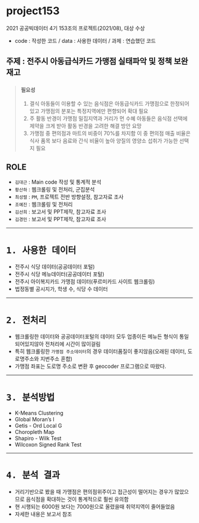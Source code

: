 # project153
2021 공공빅데이터 4기 153조의 프로젝트(2021/08), 대상 수상
* code : 작성한 코드 / data : 사용한 데이터 / 과제 : 연습했던 코드 

## 주제 : 전주시 아동급식카드 가맹점 실태파악 및 정책 보완 재고
> ### `필요성` 
> 1. 결식 아동들이 이용할 수 있는 음식점은 아동급식카드 가맹점으로 한정되어 있고 가맹점의 분포는 특정지역에만 편향되어 확대 필요
> 2. 주 활동 반경이 가맹점 밀집지역과 거리가 먼 수혜 아동들은 음식점 선택에 제약을 크게 받아 활동 반경을 고려한 해결 방안 요망
> 3. 가맹점 중 편의점과 마트의 비중이 70%를 차지함 이 중 편의점 매출 비율은 식사 품목 보다 음료와 간식 비율이 높아 양질의 영양소 섭취가 가능한 선택지 필요

## ROLE
- `김대근` : Main code 작성 및 통계적 분석
- `황산하` : 웹크롤링 및 전처리, 군집분석
- `최성렬` : `PM`, 프로젝트 전반 방향설정, 참고자료 조사
- `조예진` : 웹크롤링 및 전처리
- `김선희` : 보고서 및 PPT제작, 참고자료 조사
- `김경민` : 보고서 및 PPT제작, 참고자료 조사
----------
# `1. 사용한 데이터`
- 전주시 식당 데이터(공공데이터 포털)
- 전주시 식당 메뉴데이터(공공데이터 포털)
- 전주시 아이복지카드 가맹점 데이터(푸르미카드 사이트 웹크롤링)
- 법정동별 공시지가, 학생 수, 식당 수 데이터
--------------
# `2. 전처리`
- 웹크롤링한 데이터와 공공데이터포털의 데이터 모두 업종이든 메뉴든 형식이 통일되어있지않아 전처리에 시간이 많이걸림
- 특히 웹크롤링한 `가맹점 주소데이터`의 경우 데이터품질이 좋지않음(오래된 데이터, 도로명주소와 지번주소 혼합)
- 가맹점 좌표는 도로명 주소로 변환 후 geocoder 프로그램으로 따왔다.
--------------
# `3. 분석방법`
- K-Means Clustering 
- Global Moran’s I
- Getis - Ord Local G
- Choropleth Map
- Shapiro - Wilk Test
- Wilcoxon Signed Rank Test
--------------------
# `4. 분석 결과`
- 거리기반으로 봤을 때 가맹점은 편의점위주이고 접근성이 떨어지는 경우가 많았으므로 음식점을 확대하는 것이 통계적으로 훨씬 유의함
- 현 시행되는 6000원 보다는 7000원으로 올렸을때 취약지역이 줄어들었음
- 자세한 내용은 보고서 참조
